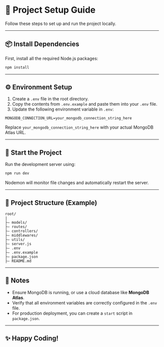 
# 🚀 Project Setup Guide

Follow these steps to set up and run the project locally.

---

## 📦 Install Dependencies

First, install all the required Node.js packages:

```bash
npm install
```

---

## ⚙️ Environment Setup

1. Create a `.env` file in the root directory.
2. Copy the contents from `.env.example` and paste them into your `.env` file.
3. Update the following environment variable in `.env`:

```env
MONGODB_CONNECTION_URL=your_mongodb_connection_string_here
```

Replace `your_mongodb_connection_string_here` with your actual MongoDB Atlas URL.

---

## 🚀 Start the Project

Run the development server using:

```bash
npm run dev
```

Nodemon will monitor file changes and automatically restart the server.

---

## 📁 Project Structure (Example)

```
root/
|
├— models/
├— routes/
├— controllers/
├— middlewares/
├— utils/
├— server.js
├— .env
├— .env.example
├— package.json
├— README.md
```

---

## 💬 Notes

- Ensure MongoDB is running, or use a cloud database like **MongoDB Atlas**.
- Verify that all environment variables are correctly configured in the `.env` file.
- For production deployment, you can create a `start` script in `package.json`.

---

## ✨ Happy Coding!
